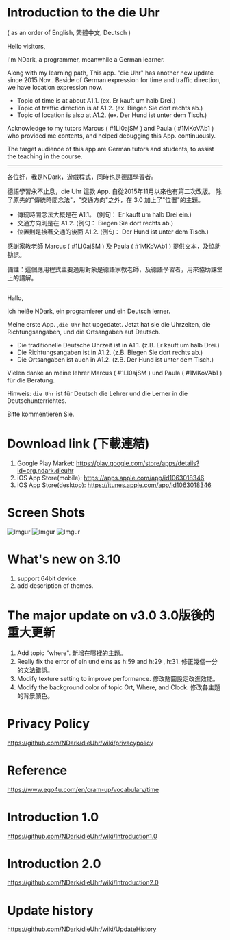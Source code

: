 # Introduction to the die Uhr 

( as an order of English, 繁體中文, Deutsch )



Hello visitors,

I'm NDark, a programmer, meanwhile a German learner.

Along with my learning path, This app. "die Uhr" has another new update since 2015 Nov.. Beside of German expression for time and traffic direction, we have location expression now. 

* Topic of time is at about A1.1. (ex. Er kauft um halb Drei.)
* Topic of traffic direction is at A1.2. (ex. Biegen Sie dort rechts ab.)
* Topic of location is also at A1.2. (ex. Der Hund ist unter dem Tisch.)

Acknowledge to my tutors Marcus ( #1LI0ajSM ) and Paula ( #1MKoVAb1 ) who provided me contents, and helped debugging this App. continuously.

The target audience of this app are German tutors and students, to assist the teaching in the course.

---

各位好，我是NDark，遊戲程式，同時也是德語學習者。

德語學習永不止息，die Uhr 這款 App. 自從2015年11月以來也有第二次改版。
除了原先的"傳統時間念法"，"交通方向"之外，在 3.0 加上了"位置"的主題。

* 傳統時間念法大概是在 A1.1。 (例句： Er kauft um halb Drei ein.)
* 交通方向則是在 A1.2. (例句： Biegen Sie dort rechts ab.)
* 位置則是接著交通的後面 A1.2. (例句： Der Hund ist unter dem Tisch.)

感謝家教老師 Marcus ( #1LI0ajSM ) 及 Paula ( #1MKoVAb1 ) 提供文本，及協助勘誤。

備註：這個應用程式主要適用對象是德語家教老師，及德語學習者，用來協助課堂上的講解。

---

Hallo, 

Ich heiße NDark, ein programierer und ein Deutsch lerner.

Meine erste App. ,`die Uhr` hat upgedatet. Jetzt hat sie die Uhrzeiten, die Richtungsangaben, und die Ortsangaben auf Deutsch. 

* Die traditionelle Deutsche Uhrzeit ist in A1.1. (z.B. Er kauft um halb Drei.)
* Die Richtungsangaben ist in A1.2. (z.B. Biegen Sie dort rechts ab.)
* Die Ortsangaben ist auch in A1.2. (z.B. Der Hund ist unter dem Tisch.)

Vielen danke an meine lehrer Marcus ( #1LI0ajSM ) und Paula ( #1MKoVAb1 ) für die Beratung.

Hinweis: `die Uhr` ist für Deutsch die Lehrer und die Lerner in die Deutschunterrichtes.

Bitte kommentieren Sie.

# Download link (下載連結)

1. Google Play Market: 
https://play.google.com/store/apps/details?id=org.ndark.dieuhr
1. iOS App Store(mobile): https://apps.apple.com/app/id1063018346
1. iOS App Store(desktop): https://itunes.apple.com/app/id1063018346



# Screen Shots

![Imgur](https://i.imgur.com/V48U8CI.jpg)
![Imgur](https://i.imgur.com/ppZdUqx.jpg)
![Imgur](https://i.imgur.com/k7wURBi.jpg)


# What's new on 3.10

1. support 64bit device.
1. add description of themes.

# The major update on v3.0 3.0版後的重大更新

1. Add topic "where". 新增在哪裡的主題。
1. Really fix the error of ein und eins as h:59 and h:29 , h:31. 修正幾個一分的文法錯誤。
1. Modify texture setting to improve performance. 修改貼圖設定改進效能。
1. Modify the background color of topic Ort, Where, and Clock. 修改各主題的背景顏色。


# Privacy Policy

https://github.com/NDark/dieUhr/wiki/privacypolicy

# Reference

https://www.ego4u.com/en/cram-up/vocabulary/time

# Introduction 1.0

https://github.com/NDark/dieUhr/wiki/Introduction1.0

# Introduction 2.0

https://github.com/NDark/dieUhr/wiki/Introduction2.0

# Update history

https://github.com/NDark/dieUhr/wiki/UpdateHistory



